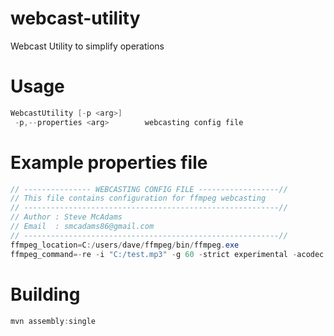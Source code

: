 webcast-utility
===============

Webcast Utility to simplify operations

Usage
==========
``` java
WebcastUtility [-p <arg>]
 -p,--properties <arg>        webcasting config file
```



Example properties file
==========
``` java
// --------------- WEBCASTING CONFIG FILE ------------------//
// This file contains configuration for ffmpeg webcasting
// ---------------------------------------------------------//
// Author : Steve McAdams
// Email  : smcadams86@gmail.com
// ---------------------------------------------------------//
ffmpeg_location=C:/users/dave/ffmpeg/bin/ffmpeg.exe
ffmpeg_command=-re -i "C:/test.mp3" -g 60 -strict experimental -acodec aac -ab 48k -ar 22050 -ac 2  -f flv "rtmp://server/app/stream"

```

Building
==========
``` java
mvn assembly:single
```


